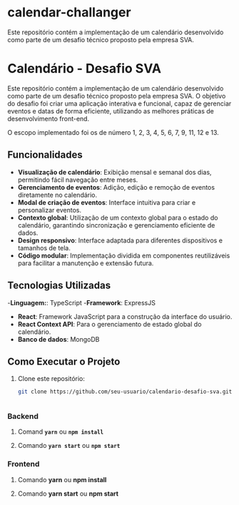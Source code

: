 # calendar-challanger
Este repositório contém a implementação de um calendário desenvolvido como parte de um desafio técnico proposto pela empresa SVA. 

# Calendário - Desafio SVA

Este repositório contém a implementação de um calendário desenvolvido como parte de um desafio técnico proposto pela empresa SVA. O objetivo do desafio foi criar uma aplicação interativa e funcional, capaz de gerenciar eventos e datas de forma eficiente, utilizando as melhores práticas de desenvolvimento front-end.

O escopo implementado foi os de número 1, 2, 3, 4, 5, 6, 7, 9, 11, 12 e 13.

## Funcionalidades

- **Visualização de calendário**: Exibição mensal e semanal dos dias, permitindo fácil navegação entre meses.
- **Gerenciamento de eventos**: Adição, edição e remoção de eventos diretamente no calendário.
- **Modal de criação de eventos**: Interface intuitiva para criar e personalizar eventos.
- **Contexto global**: Utilização de um contexto global para o estado do calendário, garantindo sincronização e gerenciamento eficiente de dados.
- **Design responsivo**: Interface adaptada para diferentes dispositivos e tamanhos de tela.
- **Código modular**: Implementação dividida em componentes reutilizáveis para facilitar a manutenção e extensão futura.

## Tecnologias Utilizadas

-**Linguagem:**: TypeScript
-**Framework**: ExpressJS
- **React**: Framework JavaScript para a construção da interface do usuário.
- **React Context API**: Para o gerenciamento de estado global do calendário.
- **Banco de dados**: MongoDB

## Como Executar o Projeto

1. Clone este repositório:
   ```bash
   git clone https://github.com/seu-usuario/calendario-desafio-sva.git



### Backend

1. Comand **`yarn`** ou **`npm install`**

2. Comando **`yarn start`** ou **`npm start`**


### Frontend

1. Comando **yarn** ou **npm install**

2. Comando **yarn start** ou **npm start**

